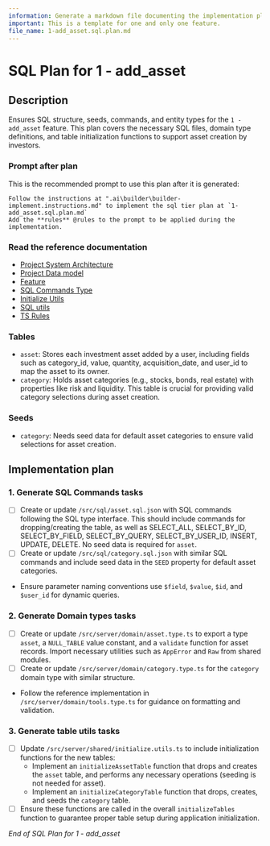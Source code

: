 ```yaml
--- 
information: Generate a markdown file documenting the implementation plan of the sql tier for a feature.
important: This is a template for one and only one feature.
file_name: 1-add_asset.sql.plan.md
---
```


# SQL Plan for **1 - add_asset**

## Description

Ensures SQL structure, seeds, commands, and entity types for the `1 - add_asset` feature. This plan covers the necessary SQL files, domain type definitions, and table initialization functions to support asset creation by investors.

### Prompt after plan

This is the recommended prompt to use this plan after it is generated:

```text
Follow the instructions at ".ai\builder\builder-implement.instructions.md" to implement the sql tier plan at `1-add_asset.sql.plan.md`
Add the **rules** @rules to the prompt to be applied during the implementation.
```

### Read the reference documentation

- [Project System Architecture](/docs/systems.blueprint.md)
- [Project Data model](/docs/data-model.blueprint.md)
- [Feature](/docs/1-add_asset/1-add_asset.blueprint.md)
- [SQL Commands Type](/src/server/shared/sql.type.ts)
- [Initialize Utils](/src/server/shared/initialize.utils.ts)
- [SQL utils](/src/server/shared/sql.utils.ts)
- [TS Rules](/.cursor/rules/type-script.mdc)

### Tables

- `asset`: Stores each investment asset added by a user, including fields such as category_id, value, quantity, acquisition_date, and user_id to map the asset to its owner.
- `category`: Holds asset categories (e.g., stocks, bonds, real estate) with properties like risk and liquidity. This table is crucial for providing valid category selections during asset creation.

### Seeds

- `category`: Needs seed data for default asset categories to ensure valid selections for asset creation.

## Implementation plan

### 1. Generate SQL Commands tasks

- [ ] Create or update `/src/sql/asset.sql.json` with SQL commands following the SQL type interface. This should include commands for dropping/creating the table, as well as SELECT_ALL, SELECT_BY_ID, SELECT_BY_FIELD, SELECT_BY_QUERY, SELECT_BY_USER_ID, INSERT, UPDATE, DELETE. No seed data is required for `asset`.
- [ ] Create or update `/src/sql/category.sql.json` with similar SQL commands and include seed data in the `SEED` property for default asset categories.
- Ensure parameter naming conventions use `$field`, `$value`, `$id`, and `$user_id` for dynamic queries.

### 2. Generate Domain types tasks

- [ ] Create or update `/src/server/domain/asset.type.ts` to export a type `asset`, a `NULL_TABLE` value constant, and a `validate` function for asset records. Import necessary utilities such as `AppError` and `Raw` from shared modules.
- [ ] Create or update `/src/server/domain/category.type.ts` for the `category` domain type with similar structure.
- Follow the reference implementation in `/src/server/domain/tools.type.ts` for guidance on formatting and validation.

### 3. Generate table utils tasks

- [ ] Update `/src/server/shared/initialize.utils.ts` to include initialization functions for the new tables:
  - Implement an `initializeAssetTable` function that drops and creates the `asset` table, and performs any necessary operations (seeding is not needed for asset).
  - Implement an `initializeCategoryTable` function that drops, creates, and seeds the `category` table.
- [ ] Ensure these functions are called in the overall `initializeTables` function to guarantee proper table setup during application initialization.

_End of SQL Plan for 1 - add_asset_ 